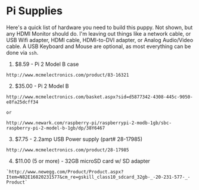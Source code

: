 Pi Supplies
===========

Here's a quick list of hardware you need to build this puppy. Not shown, but any HDMI Monitor should do. I'm leaving
out things like a network cable, or USB Wifi adapter, HDMI cable, HDMI-to-DVI adapter, or Analog Audio/Video cable.
A USB Keyboard and Mouse are optional, as most everything can be done via `ssh`.

  1. $8.59 - Pi 2 Model B case
  
    http://www.mcmelectronics.com/product/83-16321

  2. $35.00 - Pi 2 Model B
  
    http://www.mcmelectronics.com/basket.aspx?sid=d5877342-4308-445c-9050-e8fa25dcff34
    
    or
    
    http://www.newark.com/raspberry-pi/raspberrypi-2-modb-1gb/sbc-raspberry-pi-2-model-b-1gb/dp/38Y6467
  
  3. $7.75 - 2.2amp USB Power supply (part# 28-17985)
  
    http://www.mcmelectronics.com/product/28-17985
  
  4. $11.00 (5 or more) - 32GB microSD card w/ SD adapter
  
    `http://www.newegg.com/Product/Product.aspx?Item=N82E16820231577&cm_re=gskill_class10_sdcard_32gb-_-20-231-577-_-Product`
